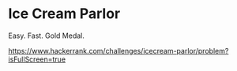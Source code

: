 # Ice Cream Parlor

Easy. Fast. Gold Medal.

https://www.hackerrank.com/challenges/icecream-parlor/problem?isFullScreen=true
